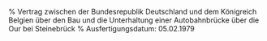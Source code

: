 % Vertrag zwischen der Bundesrepublik Deutschland und dem Königreich Belgien über den Bau und die Unterhaltung einer Autobahnbrücke über die Our bei Steinebrück
% Ausfertigungsdatum: 05.02.1979
 